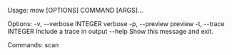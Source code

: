 Usage: mow [OPTIONS] COMMAND [ARGS]...

Options:
  -v, --verbose INTEGER  verbose
  -p, --preview          preview
  -t, --trace INTEGER    Include a trace in output
  --help                 Show this message and exit.

Commands:
  scan
